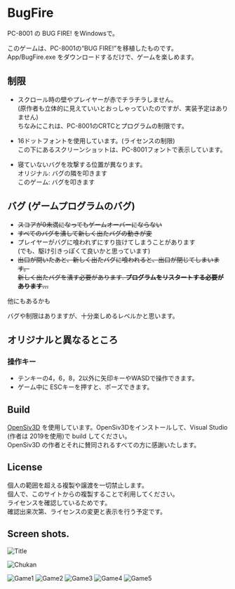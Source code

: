 # BugFire
PC-8001 の BUG FIRE! をWindowsで。

このゲームは、PC-8001の“BUG FIRE!”を移植したものです。  
App/BugFire.exe をダウンロードするだけで、ゲームを楽しめます。  

## 制限
- スクロール時の壁やプレイヤーが赤でチラチラしません。  
(原作者も立体的に見えていいとおっしゃっていたのですが、実装予定はありません)  
ちなみにこれは、PC-8001のCRTCとプログラムの制限です。

- 16ドットフォントを使用しています。(ライセンスの制限)  
この下にあるスクリーンショットは、PC-8001フォントで表示しています。

- 寝ていないバグを攻撃する位置が異なります。  
オリジナル: バグの隣を叩きます  
このゲーム: バグを叩きます  

## バグ (ゲームプログラムのバグ)
- ~~スコアが0未満になってもゲームオーバーにならない~~
- ~~すべてのバグを潰して新しく出たバグの動きが変~~
- プレイヤーがバグに喰われずにすり抜けてしまうことがあります  
(でも、駆け引きっぽくて良いかと思っています)
- ~~出口が開いたあと、新しく出たバグに喰われると、出口が閉じてしまいます。  
  新しく出たバグを潰す必要があります. **プログラムをリスタートする必要があります...**~~

他にもあるかも

バグや制限はありますが、十分楽しめるレベルかと思います。

## オリジナルと異なるところ
### 操作キー
* テンキーの4，6，8，2以外に矢印キーやWASDで操作できます。
* ゲーム中に ESCキーを押すと、ポーズできます。

## Build
[OpenSiv3D](https://siv3d.github.io/) を使用しています。OpenSiv3Dをインストールして、Visual Studio (作者は 2019を使用)で build してください。  
OpenSiv3D の作者とそれに賛同されるすべての方に感謝いたします。

## License
個人の範囲を超える複製や譲渡を一切禁止します。  
個人で、このサイトからの複製することで利用してください。  
ライセンスを確認しているためです。  
確認出来次第、ライセンスの変更と表示を行う予定です。


## Screen shots.
![Title](Pic/01Title.png)

![Chukan](Pic/02Chukan.png)

![Game1](Pic/Game1.png)
![Game2](Pic/Game2.png)
![Game3](Pic/Game3.png)
![Game4](Pic/Game4.png)
![Game5](Pic/Game5.png)


